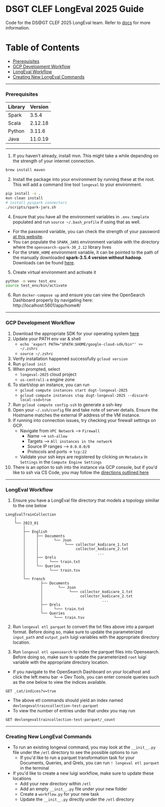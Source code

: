# DSGT CLEF LongEval 2025 Guide

Code for the DS@GT CLEF 2025 LongEval team.
Refer to [docs](docs/) for more information.

# Table of Contents

- [Prerequisites](#prerequisites)
- [GCP Development Workflow](#gcp-development-workflow)
- [LongEval Workflow](#longeval-workflow)
- [Creating New LongEval Commands](#creating-new-longeval-commands)

---

### Prerequisites

| Library | Version |
|----------|----------|
| Spark    | 3.5.4   |
| Scala    | 2.12.18   |
| Python    | 3.11.6   |
| Java    | 11.0.19   |

---

1. If you haven't already, install mvn.
This might take a while depending on the strength of your internet connection.
```bash
brew install maven
```

2. Install the package into your environment by running these at the root. This will add a command line tool `longeval` to your environment.
```sh
pip install -e .
mvn clean install
# install pyspark connectors
./scripts/spark-jars.sh
```

4. Ensure that you have all the environment variables in `.env.template` populated and run `source ~/.bash_profile` if using that as well. 
- For the password variable, you can check the strength of your password [at this website](https://lowe.github.io/tryzxcvbn/).
- You can populate the `SPARK_JARS` environment variable with the directory where the `opensearch-spark-30_2.12` library lives
- For the `SPARK_HOME` environment variable, it can be pointed to the path of the manually downloaded **spark-3.5.4 version without hadoop**. Downloads can be found [here](https://apache.root.lu/spark/spark-3.2.4/).

5. Create virtual environment and activate it
```sh
python -m venv test_env
source test_env/bin/activate
````
6. Run `docker-compose up` and ensure you can view the OpenSearch Dashboard properly by navigating here: http://localhost:5601/app/home#/

---

### GCP Development Workflow 

1. Download the appropriate SDK for your operating system [here](https://cloud.google.com/sdk/docs/install-sdk)
2. Update your PATH env var & shell
    - `echo 'export PATH="$PATH:$HOME/google-cloud-sdk/bin"' >> ~/.zshrc`
    - `source ~/.zshrc`
3. Verify installation happened successfully `gcloud version`
4. Run `gcloud init`
5. When prompted, select
    - `longeval-2025` cloud project
    - `us-central1-a` engine zone
6. To start/stop an instance, you can run
    - `gcloud compute instances start dsgt-longeval-2025`
    - `gcloud compute instances stop dsgt-longeval-2025 --discard-local-ssd=true`
7. Run `gcloud compute config-ssh` to generate a ssh-key
8. Open your `~/.ssh/config` file and take note of server details. Ensure the Hostname matches the external IP address of the VM instance. 
9. If running into connection issues, try checking your firewall  settings on GCP. 
    - Navigate from `VPC Network` --> `Firewall`
        - Name --> `ssh-allow`
        - Targets --> `All instances in the network`
        - Source IP ranges --> `0.0.0.0/0`
        - Protocols and ports -> `tcp:22`
    - Validate your ssh keys are registered by clicking on `Metadata` in `Settings` in the `Compute Engine Settings`
10. There is an option to ssh into the instance via GCP console, but if you'd like to ssh via CS Code, you may follow the [directions outlined here](https://github.com/dsgt-kaggle-clef/clef-2024-infra/blob/main/docs/onboarding.md#step-3-install-visual-studio-code-and-ssh-extension)

---

### LongEval Workflow  

1. Ensure you have a LongEval file directory that models a topology similiar to the one below

```
LongEvalTrainCollection
    │
    └── 2023_01
        │
        ├── English
        │     ├── Documents
        │     │       └── Json
        │     │            └─── collector_kodicare_1.txt
        │     │                 collector_kodicare_2.txt
        │     │                           ...
        │     ├── Qrels
        │     │     └─── train.txt
        │     └── Queries
        │           └─── train.tsv
        │       
        └── French
                ├── Documents
                │       └── Json
                │            └─── collector_kodicare_1.txt
                │                 collector_kodicare_2.txt
                │                           ...
                ├── Qrels
                │     └─── train.txt
                └── Queries
                      └─── train.tsv
```

2. Run `longeval etl parquet` to convert the txt files above into a parquet format. Before doing so, make sure to update the parameterized `input_path` and `output_path` luigi variables with the appropriate directory location.

3. Run `longeval etl opensearch` to index the parquet files into Opensearch. Before doing so, make sure to update the parameterized `root` luigi variable with the appropriate directory location.

- If you navigate to the OpenSearch Dashboard on your localhost and click the left menu bar -> Dev Tools, you can enter console queries such as the one below to view the indices available.
```
GET _cat/indices?v=true
```
- The above etl commands should yield an index named `devlongevaltraincollection-test-parquet`
- To view the number of entries under that undex you may run 

```
GET devlongevaltraincollection-test-parquet/_count
```

---

### Creating New LongEval Commands 

- To run an existing longeval command, you may look at the `__init__.py` file under the `/etl` directory to see the possible options to run
    - If you'd like to run a parquet transformation task for your Documents, Queries, and Qrels, you can run `! longeval etl parquet` in the terminal
- If you'd like to create a new luigi workflow, make sure to update these locations
    - Add your new directory within `/etl`
    - Add an empty `__init__.py` file under your new folder
    - Create a `workflow.py` for your new task
    - Update the `__init__.py` directly under the `/etl` directory

